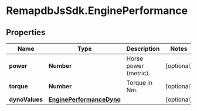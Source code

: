 # RemapdbJsSdk.EnginePerformance

## Properties
Name | Type | Description | Notes
------------ | ------------- | ------------- | -------------
**power** | **Number** | Horse power (metric). | [optional] 
**torque** | **Number** | Torque in Nm. | [optional] 
**dynoValues** | [**EnginePerformanceDyno**](EnginePerformanceDyno.md) |  | [optional] 
